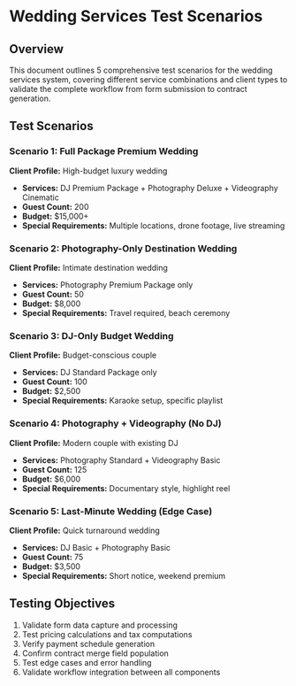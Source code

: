 # Wedding Services Test Scenarios

## Overview
This document outlines 5 comprehensive test scenarios for the wedding services system, covering different service combinations and client types to validate the complete workflow from form submission to contract generation.

## Test Scenarios

### Scenario 1: Full Package Premium Wedding
**Client Profile:** High-budget luxury wedding
- **Services:** DJ Premium Package + Photography Deluxe + Videography Cinematic
- **Guest Count:** 200
- **Budget:** $15,000+
- **Special Requirements:** Multiple locations, drone footage, live streaming

### Scenario 2: Photography-Only Destination Wedding
**Client Profile:** Intimate destination wedding
- **Services:** Photography Premium Package only
- **Guest Count:** 50
- **Budget:** $8,000
- **Special Requirements:** Travel required, beach ceremony

### Scenario 3: DJ-Only Budget Wedding
**Client Profile:** Budget-conscious couple
- **Services:** DJ Standard Package only
- **Guest Count:** 100
- **Budget:** $2,500
- **Special Requirements:** Karaoke setup, specific playlist

### Scenario 4: Photography + Videography (No DJ)
**Client Profile:** Modern couple with existing DJ
- **Services:** Photography Standard + Videography Basic
- **Guest Count:** 125
- **Budget:** $6,000
- **Special Requirements:** Documentary style, highlight reel

### Scenario 5: Last-Minute Wedding (Edge Case)
**Client Profile:** Quick turnaround wedding
- **Services:** DJ Basic + Photography Basic
- **Guest Count:** 75
- **Budget:** $3,500
- **Special Requirements:** Short notice, weekend premium

## Testing Objectives
1. Validate form data capture and processing
2. Test pricing calculations and tax computations
3. Verify payment schedule generation
4. Confirm contract merge field population
5. Test edge cases and error handling
6. Validate workflow integration between all components
